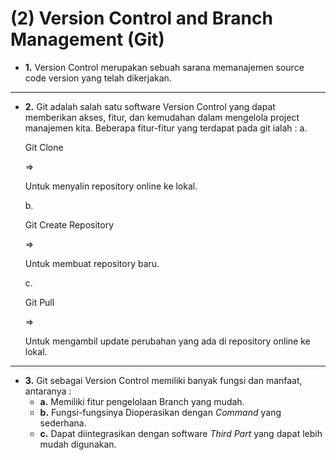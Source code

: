 # (2) Version Control and Branch Management (Git)

* **1.**  Version Control merupakan sebuah sarana memanajemen source code version yang telah dikerjakan.

----------

* **2.** Git adalah salah satu software Version Control yang dapat memberikan akses, fitur, dan kemudahan dalam mengelola project manajemen kita. Beberapa fitur-fitur yang terdapat pada git ialah :
    a.

    Git Clone

    \=>

    Untuk menyalin repository online ke lokal.

    b.

    Git Create Repository

    \=>

    Untuk membuat repository baru.

    c.

    Git Pull

    \=>

    Untuk mengambil update perubahan yang ada di repository online ke lokal.
    <!-- * a. Git Clone                => Untuk menyalin repository online ke lokal.
    * b. Git Create Repository    => Untuk membuat repository baru.
    * c. Git Pull                 => Untuk mengambil update perubahan yang ada di repository online ke lokal. -->

----------

* **3.** Git sebagai Version Control memiliki banyak fungsi dan manfaat, antaranya :
    * **a.** Memiliki fitur pengelolaan Branch yang mudah.
    * **b.** Fungsi-fungsinya Dioperasikan dengan _Command_ yang sederhana.
    * **c.** Dapat diintegrasikan dengan software _Third Part_ yang dapat lebih mudah digunakan.
